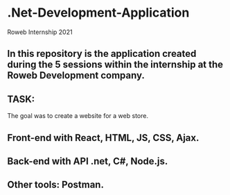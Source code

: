 # .Net-Development-Application
Roweb Internship 2021


In this repository is the application created during the 5 sessions within the internship at the Roweb Development company.
-----------------------------------------------------------------------------------------

TASK:
----------------------------------------------------------------------------------------

The goal was to create a website for a web store.


Front-end with React, HTML, JS, CSS, Ajax.
--------------------------------------------
Back-end with API .net, C#, Node.js.
--------------------------------------------
Other tools: Postman.
-------------------------------------------
